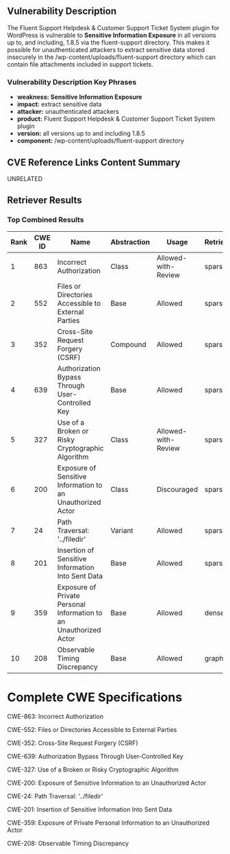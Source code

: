 ## Vulnerability Description
The Fluent Support Helpdesk & Customer Support Ticket System plugin for WordPress is vulnerable to **Sensitive Information Exposure** in all versions up to, and including, 1.8.5 via the fluent-support directory. This makes it possible for unauthenticated attackers to extract sensitive data stored insecurely in the /wp-content/uploads/fluent-support directory which can contain file attachments included in support tickets.

### Vulnerability Description Key Phrases
- **weakness:** **Sensitive Information Exposure**
- **impact:** extract sensitive data
- **attacker:** unauthenticated attackers
- **product:** Fluent Support Helpdesk & Customer Support Ticket System plugin
- **version:** all versions up to and including 1.8.5
- **component:** /wp-content/uploads/fluent-support directory

## CVE Reference Links Content Summary
UNRELATED

## Retriever Results

### Top Combined Results

| Rank | CWE ID | Name | Abstraction | Usage  | Retrievers | Individual Scores |
|------|--------|------|-------------|-------|------------|-------------------|
| 1 | 863 | Incorrect Authorization | Class | Allowed-with-Review | sparse | 0.311 |
| 2 | 552 | Files or Directories Accessible to External Parties | Base | Allowed | sparse | 0.307 |
| 3 | 352 | Cross-Site Request Forgery (CSRF) | Compound | Allowed | sparse | 0.305 |
| 4 | 639 | Authorization Bypass Through User-Controlled Key | Base | Allowed | sparse | 0.305 |
| 5 | 327 | Use of a Broken or Risky Cryptographic Algorithm | Class | Allowed-with-Review | sparse | 0.304 |
| 6 | 200 | Exposure of Sensitive Information to an Unauthorized Actor | Class | Discouraged | sparse | 0.303 |
| 7 | 24 | Path Traversal: '../filedir' | Variant | Allowed | sparse | 0.302 |
| 8 | 201 | Insertion of Sensitive Information Into Sent Data | Base | Allowed | sparse | 0.300 |
| 9 | 359 | Exposure of Private Personal Information to an Unauthorized Actor | Base | Allowed | dense | 0.507 |
| 10 | 208 | Observable Timing Discrepancy | Base | Allowed | graph | 0.003 |



# Complete CWE Specifications

CWE-863: Incorrect Authorization

CWE-552: Files or Directories Accessible to External Parties

CWE-352: Cross-Site Request Forgery (CSRF)

CWE-639: Authorization Bypass Through User-Controlled Key

CWE-327: Use of a Broken or Risky Cryptographic Algorithm

CWE-200: Exposure of Sensitive Information to an Unauthorized Actor

CWE-24: Path Traversal: '../filedir'

CWE-201: Insertion of Sensitive Information Into Sent Data

CWE-359: Exposure of Private Personal Information to an Unauthorized Actor

CWE-208: Observable Timing Discrepancy